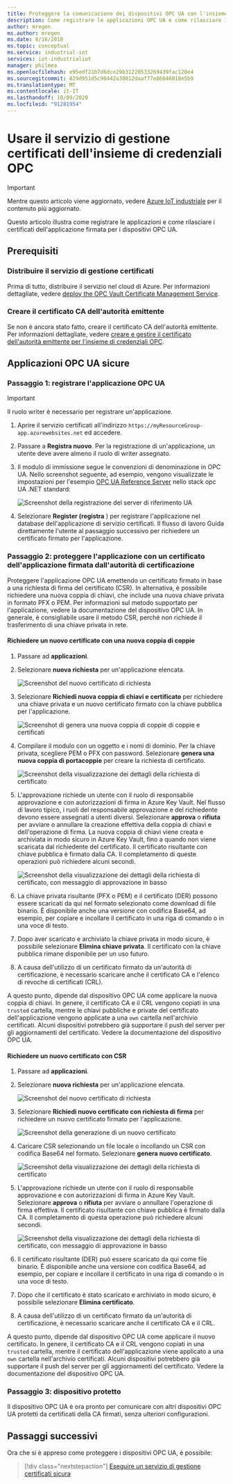 ```yaml
---
title: Proteggere la comunicazione dei dispositivi OPC UA con l'insieme di credenziali OPC-Azure | Microsoft Docs
description: Come registrare le applicazioni OPC UA e come rilasciare i certificati dell'applicazione firmata per i dispositivi OPC UA con l'insieme di credenziali OPC.
author: mregen
ms.author: mregen
ms.date: 8/16/2018
ms.topic: conceptual
ms.service: industrial-iot
services: iot-industrialiot
manager: philmea
ms.openlocfilehash: e95edf21b7d6dce29b31220533269439fac120e4
ms.sourcegitcommit: 829d951d5c90442a38012daaf77e86046018e5b9
ms.translationtype: MT
ms.contentlocale: it-IT
ms.lasthandoff: 10/09/2020
ms.locfileid: "91281954"
---
```

# <a name="use-the-opc-vault-certificate-management-service"></a>Usare il servizio di gestione certificati dell'insieme di credenziali OPC

> [!IMPORTANT]
> Mentre questo articolo viene aggiornato, vedere [Azure IoT industriale](https://azure.github.io/Industrial-IoT/) per il contenuto più aggiornato.

Questo articolo illustra come registrare le applicazioni e come rilasciare i certificati dell'applicazione firmata per i dispositivi OPC UA.

## <a name="prerequisites"></a>Prerequisiti

### <a name="deploy-the-certificate-management-service"></a>Distribuire il servizio di gestione certificati

Prima di tutto, distribuire il servizio nel cloud di Azure. Per informazioni dettagliate, vedere [deploy the OPC Vault Certificate Management Service](howto-opc-vault-deploy.md).

### <a name="create-the-issuer-ca-certificate"></a>Creare il certificato CA dell'autorità emittente

Se non è ancora stato fatto, creare il certificato CA dell'autorità emittente. Per informazioni dettagliate, vedere [creare e gestire il certificato dell'autorità emittente per l'insieme di credenziali OPC](howto-opc-vault-manage.md).

## <a name="secure-opc-ua-applications"></a>Applicazioni OPC UA sicure

### <a name="step-1-register-your-opc-ua-application"></a>Passaggio 1: registrare l'applicazione OPC UA 

> [!IMPORTANT]
> Il ruolo writer è necessario per registrare un'applicazione.

1. Aprire il servizio certificati all'indirizzo `https://myResourceGroup-app.azurewebsites.net` ed accedere.
2. Passare a **Registra nuovo**. Per la registrazione di un'applicazione, un utente deve avere almeno il ruolo di writer assegnato.
2. Il modulo di immissione segue le convenzioni di denominazione in OPC UA. Nello screenshot seguente, ad esempio, vengono visualizzate le impostazioni per l'esempio [OPC UA Reference Server](https://github.com/OPCFoundation/UA-.NETStandard/tree/master/Applications/ReferenceServer) nello stack opc UA .NET standard:

   ![Screenshot della registrazione del server di riferimento UA](media/howto-opc-vault-secure/reference-server-registration.png "Registrazione server di riferimento UA")

5. Selezionare **Register (registra** ) per registrare l'applicazione nel database dell'applicazione di servizio certificati. Il flusso di lavoro Guida direttamente l'utente al passaggio successivo per richiedere un certificato firmato per l'applicazione.

### <a name="step-2-secure-your-application-with-a-ca-signed-application-certificate"></a>Passaggio 2: proteggere l'applicazione con un certificato dell'applicazione firmata dall'autorità di certificazione

Proteggere l'applicazione OPC UA emettendo un certificato firmato in base a una richiesta di firma del certificato (CSR). In alternativa, è possibile richiedere una nuova coppia di chiavi, che include una nuova chiave privata in formato PFX o PEM. Per informazioni sul metodo supportato per l'applicazione, vedere la documentazione del dispositivo OPC UA. In generale, è consigliabile usare il metodo CSR, perché non richiede il trasferimento di una chiave privata in rete.

#### <a name="request-a-new-certificate-with-a-new-keypair"></a>Richiedere un nuovo certificato con una nuova coppia di coppie

1. Passare ad **applicazioni**.
3. Selezionare **nuova richiesta** per un'applicazione elencata.

   ![Screenshot del nuovo certificato di richiesta](media/howto-opc-vault-secure/request-new-certificate.png "Richiedi nuovo certificato")

3. Selezionare **Richiedi nuova coppia di chiavi e certificato** per richiedere una chiave privata e un nuovo certificato firmato con la chiave pubblica per l'applicazione.

   ![Screenshot di genera una nuova coppia di coppie di coppie e certificati](media/howto-opc-vault-secure/generate-new-key-pair.png "Genera nuova coppia di chiavi")

4. Compilare il modulo con un oggetto e i nomi di dominio. Per la chiave privata, scegliere PEM o PFX con password. Selezionare **genera una nuova coppia di portacoppie** per creare la richiesta di certificato.

   ![Screenshot della visualizzazione dei dettagli della richiesta di certificato](media/howto-opc-vault-secure/approve-reject.png "Approva certificato")

5. L'approvazione richiede un utente con il ruolo di responsabile approvazione e con autorizzazioni di firma in Azure Key Vault. Nel flusso di lavoro tipico, i ruoli del responsabile approvazione e del richiedente devono essere assegnati a utenti diversi. Selezionare **approva** o **rifiuta** per avviare o annullare la creazione effettiva della coppia di chiavi e dell'operazione di firma. La nuova coppia di chiavi viene creata e archiviata in modo sicuro in Azure Key Vault, fino a quando non viene scaricata dal richiedente del certificato. Il certificato risultante con chiave pubblica è firmato dalla CA. Il completamento di queste operazioni può richiedere alcuni secondi.

   ![Screenshot della visualizzazione dei dettagli della richiesta di certificato, con messaggio di approvazione in basso](media/howto-opc-vault-secure/view-key-pair.png "Visualizzazione della coppia di chiavi")

7. La chiave privata risultante (PFX o PEM) e il certificato (DER) possono essere scaricati da qui nel formato selezionato come download di file binario. È disponibile anche una versione con codifica Base64, ad esempio, per copiare e incollare il certificato in una riga di comando o in una voce di testo. 
8. Dopo aver scaricato e archiviato la chiave privata in modo sicuro, è possibile selezionare **Elimina chiave privata**. Il certificato con la chiave pubblica rimane disponibile per un uso futuro.
9. A causa dell'utilizzo di un certificato firmato da un'autorità di certificazione, è necessario scaricare anche il certificato CA e l'elenco di revoche di certificati (CRL).

A questo punto, dipende dal dispositivo OPC UA come applicare la nuova coppia di chiavi. In genere, il certificato CA e il CRL vengono copiati in una `trusted` cartella, mentre le chiavi pubbliche e private del certificato dell'applicazione vengono applicate a una `own` cartella nell'archivio certificati. Alcuni dispositivi potrebbero già supportare il push del server per gli aggiornamenti del certificato. Vedere la documentazione del dispositivo OPC UA.

#### <a name="request-a-new-certificate-with-a-csr"></a>Richiedere un nuovo certificato con CSR 

1. Passare ad **applicazioni**.
3. Selezionare **nuova richiesta** per un'applicazione elencata.

   ![Screenshot del nuovo certificato di richiesta](media/howto-opc-vault-secure/request-new-certificate.png "Richiedi nuovo certificato")

3. Selezionare **Richiedi nuovo certificato con richiesta di firma** per richiedere un nuovo certificato firmato per l'applicazione.

   ![Screenshot della generazione di un nuovo certificato](media/howto-opc-vault-secure/generate-new-certificate.png "Genera nuovo certificato")

4. Caricare CSR selezionando un file locale o incollando un CSR con codifica Base64 nel formato. Selezionare **genera nuovo certificato**.

   ![Screenshot della visualizzazione dei dettagli della richiesta di certificato](media/howto-opc-vault-secure/approve-reject-csr.png "Approva CSR")

5. L'approvazione richiede un utente con il ruolo di responsabile approvazione e con autorizzazioni di firma in Azure Key Vault. Selezionare **approva** o **rifiuta** per avviare o annullare l'operazione di firma effettiva. Il certificato risultante con chiave pubblica è firmato dalla CA. Il completamento di questa operazione può richiedere alcuni secondi.

   ![Screenshot della visualizzazione dei dettagli della richiesta di certificato, con messaggio di approvazione in basso](media/howto-opc-vault-secure/view-cert-csr.png "View Certificate")

6. Il certificato risultante (DER) può essere scaricato da qui come file binario. È disponibile anche una versione con codifica Base64, ad esempio, per copiare e incollare il certificato in una riga di comando o in una voce di testo. 
10. Dopo che il certificato è stato scaricato e archiviato in modo sicuro, è possibile selezionare **Elimina certificato**.
11. A causa dell'utilizzo di un certificato firmato da un'autorità di certificazione, è necessario scaricare anche il certificato CA e il CRL.

A questo punto, dipende dal dispositivo OPC UA come applicare il nuovo certificato. In genere, il certificato CA e il CRL vengono copiati in una `trusted` cartella, mentre il certificato dell'applicazione viene applicato a una `own` cartella nell'archivio certificati. Alcuni dispositivi potrebbero già supportare il push del server per gli aggiornamenti del certificato. Vedere la documentazione del dispositivo OPC UA.

### <a name="step-3-device-secured"></a>Passaggio 3: dispositivo protetto

Il dispositivo OPC UA è ora pronto per comunicare con altri dispositivi OPC UA protetti da certificati della CA firmati, senza ulteriori configurazioni.

## <a name="next-steps"></a>Passaggi successivi

Ora che si è appreso come proteggere i dispositivi OPC UA, è possibile:

> [!div class="nextstepaction"]
> [Eseguire un servizio di gestione certificati sicura](howto-opc-vault-secure-ca.md)

